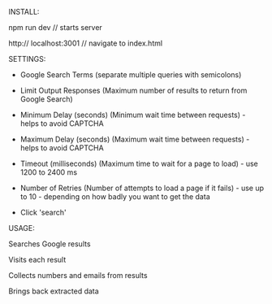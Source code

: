 INSTALL:

npm run dev // starts server

http:// localhost:3001 // navigate to index.html


SETTINGS:
- Google Search Terms (separate multiple queries with semicolons)
- Limit Output Responses (Maximum number of results to return from Google Search)

- Minimum Delay (seconds) (Minimum wait time between requests) - helps to avoid CAPTCHA 
- Maximum Delay (seconds) (Maximum wait time between requests) - helps to avoid CAPTCHA 

- Timeout (milliseconds) (Maximum time to wait for a page to load) - use 1200 to 2400 ms
- Number of Retries (Number of attempts to load a page if it fails) - use up to 10 - depending on how badly you want to get the data

- Click 'search'

USAGE:

Searches Google results

Visits each result

Collects numbers and emails from results

Brings back extracted data
